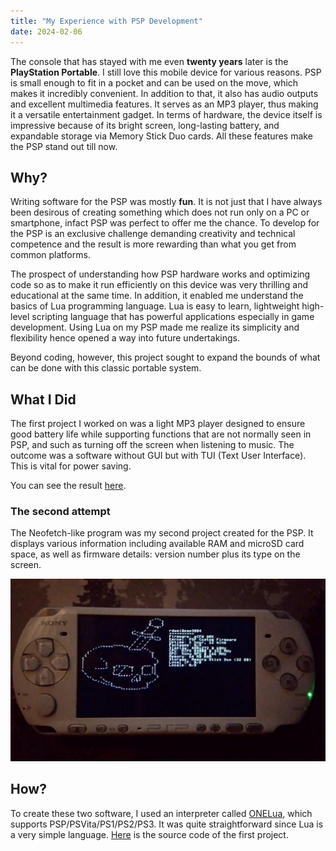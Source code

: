 ```yaml
---
title: "My Experience with PSP Development"
date: 2024-02-06
---
```


The console that has stayed with me even **twenty years** later is the **PlayStation Portable**. 
I still love this mobile device for various reasons. PSP is small enough to fit in a pocket and can be used on the move, which makes it incredibly convenient. 
In addition to that, it also has audio outputs and excellent multimedia features. It serves as an MP3 player, thus making it a versatile entertainment gadget. 
In terms of hardware, the device itself is impressive because of its bright screen, long-lasting battery, and expandable storage via Memory Stick Duo cards. 
All these features make the PSP stand out till now. 

## Why?

Writing software for the PSP was mostly **fun**. It is not just that I have always been desirous of creating something which does not run only on a PC or 
smartphone, infact PSP was perfect to offer me the chance. To develop for the PSP is an exclusive challenge demanding creativity and technical competence 
and the result is more rewarding than what you get from common platforms. 

The prospect of understanding how PSP hardware works and optimizing code so 
as to make it run efficiently on this device was very thrilling and educational at the same time. In addition, it enabled me understand the basics of 
Lua programming language. Lua is easy to learn, lightweight high-level scripting language that has powerful applications especially in game development. 
Using Lua on my PSP made me realize its simplicity and flexibility hence opened a way into future undertakings. 

Beyond coding, however, this project sought to expand the bounds of what can be done with this classic portable system. 

## What I Did

The first project I worked on was a light MP3 player designed to ensure good battery life while supporting functions that are not normally seen in PSP, and 
such as turning off the screen when listening to music. The outcome was a software without GUI but with TUI (Text User Interface). This is vital for power 
saving.

You can see the result [here](https://github.com/rdWei/UMusic).

### The second attempt

The Neofetch-like program was my second project created for the PSP. It displays various information including available RAM and microSD card space, as well
as firmware details: version number plus its type on the screen. 

<p align="center">
  <img src="/assets/images/pspfetch.jpeg" alt="psp neofetch" width="600" />
</p>


## How?

To create these two software, I used an interpreter called [ONELua](https://onelua.x10.mx/psp/docs/en), which supports PSP/PSVita/PS1/PS2/PS3. It was quite straightforward since Lua is a very 
simple language. [Here](https://github.com/rdWei/UMusic) is the source code of the first project. 
